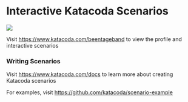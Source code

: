 # Interactive Katacoda Scenarios

[![](http://shields.katacoda.com/katacoda/beentageband/count.svg)](https://www.katacoda.com/beentageband "Get your profile on Katacoda.com")

Visit https://www.katacoda.com/beentageband to view the profile and interactive scenarios

### Writing Scenarios
Visit https://www.katacoda.com/docs to learn more about creating Katacoda scenarios

For examples, visit https://github.com/katacoda/scenario-example
